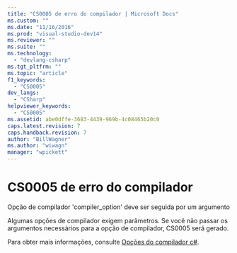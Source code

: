```yaml
---
title: "CS0005 de erro do compilador | Microsoft Docs"
ms.custom: ""
ms.date: "11/16/2016"
ms.prod: "visual-studio-dev14"
ms.reviewer: ""
ms.suite: ""
ms.technology: 
  - "devlang-csharp"
ms.tgt_pltfrm: ""
ms.topic: "article"
f1_keywords: 
  - "CS0005"
dev_langs: 
  - "CSharp"
helpviewer_keywords: 
  - "CS0005"
ms.assetid: abe0dffe-3683-4439-969b-4c08465b20c0
caps.latest.revision: 7
caps.handback.revision: 7
author: "BillWagner"
ms.author: "wiwagn"
manager: "wpickett"
---
```

# CS0005 de erro do compilador
Opção de compilador 'compiler\_option' deve ser seguida por um argumento  
  
 Algumas opções de compilador exigem parâmetros. Se você não passar os argumentos necessários para a opção de compilador, CS0005 será gerado.  
  
 Para obter mais informações, consulte [Opções do compilador c\#](../../csharp/language-reference/compiler-options/index.md).